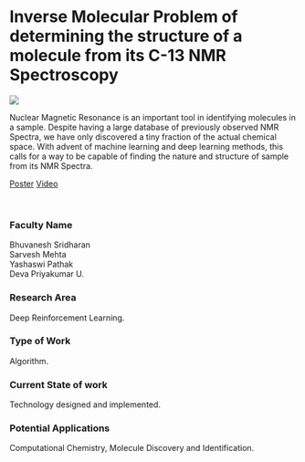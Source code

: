 # Inverse Molecular Problem of determining the structure of a molecule from its C-13 NMR Spectroscopy

![](https://i.imgur.com/0TDQvS1.png)

Nuclear Magnetic Resonance is an important tool in identifying molecules in a sample. Despite having a large database of previously observed NMR Spectra, we have only discovered a tiny fraction of the actual chemical space. With advent of machine learning and deep learning methods, this calls for a way to be capable of finding the nature and structure of sample from its NMR Spectra.

[Poster](23.%20Inverse%20Molecular%20Problem%20of%20determining%20the%20structure%20of%20a%20molecule%20from%20its%20C-13%20NMR%20Spectroscopy.pdf)
[Video](https://youtu.be/FsusoqSmhnk)

<br>


### Faculty Name

Bhuvanesh Sridharan<br>
Sarvesh Mehta<br>
Yashaswi Pathak<br>
Deva Priyakumar U.


### Research Area

Deep Reinforcement Learning.


### Type of Work

Algorithm.


### Current State of work

Technology designed and implemented.


### Potential Applications

Computational Chemistry, Molecule Discovery and Identification.
